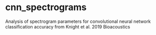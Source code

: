 # cnn_spectrograms
Analysis of spectrogram parameters for convolutional neural network classification accuracy from Knight et al. 2019 Bioacoustics
